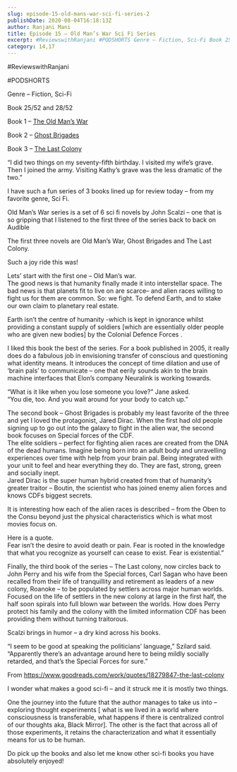 ```yaml
---
slug: episode-15-old-mans-war-sci-fi-series-2
publishDate: 2020-08-04T16:18:13Z
author: Ranjani Mani
title: Episode 15 – Old Man’s War Sci Fi Series 
excerpt: #ReviewswithRanjani #PODSHORTS Genre – Fiction, Sci-Fi Book 25/52 and 28/52 Book 1 – The Old Man’s War Book 2 – Ghost Brigades Book 3 – The Last Colony “I did two things on my seventy-fifth birthday. I visited my wife’s grave. Then I joined the army. Visiting Kathy’s grave was the less dramatic of  ... 
category: 14,17
---
```


#ReviewswithRanjani

#PODSHORTS

Genre – Fiction, Sci-Fi

Book 25/52 and 28/52

Book 1 – [The Old Man’s War](https://www.amazon.in/Old-Mans-War-John-Scalzi/dp/0765348276/ref=sr%5F1%5F4?dchild=1&keywords=old+man+war+john+scalzi&qid=1596627909&sr=8-4)

Book 2 – [Ghost Brigades](https://www.amazon.in/Ghost-Brigades-Old-Mans-War/dp/0765354063/ref=reads%5Fcwrtbar%5F1/262-1745696-0392905?%5Fencoding=UTF8&pd%5Frd%5Fi=0765354063&pd%5Frd%5Fr=5c6b9d9e-c99b-4dfb-b263-d5b2d370cfa4&pd%5Frd%5Fw=voY5p&pd%5Frd%5Fwg=pIIoI&pf%5Frd%5Fp=c60e2779-cef0-4f94-94b7-464337801247&pf%5Frd%5Fr=1812HGRAJM97XMPH02JY&psc=1&refRID=1812HGRAJM97XMPH02JY)

Book 3 – [The Last Colony](https://www.amazon.in/Last-Colony-Old-Mans-War/dp/076535618X/ref=reads%5Fcwrtbar%5F2/262-1745696-0392905?%5Fencoding=UTF8&pd%5Frd%5Fi=076535618X&pd%5Frd%5Fr=e5ffa21c-698f-4cce-bc1c-bfcc41b5c27d&pd%5Frd%5Fw=mP5qm&pd%5Frd%5Fwg=30dhK&pf%5Frd%5Fp=c60e2779-cef0-4f94-94b7-464337801247&pf%5Frd%5Fr=VF74A3RPD3C5G6SRZ417&psc=1&refRID=VF74A3RPD3C5G6SRZ417)

“I did two things on my seventy-fifth birthday. I visited my wife’s grave. Then I joined the army. Visiting Kathy’s grave was the less dramatic of the two.”

I have such a fun series of 3 books lined up for review today – from my favorite genre, Sci Fi.

Old Man’s War series is a set of 6 sci fi novels by John Scalzi – one that is so gripping that I listened to the first three of the series back to back on Audible

The first three novels are Old Man’s War, Ghost Brigades and The Last Colony.

Such a joy ride this was!

Lets’ start with the first one – Old Man’s war.  
The good news is that humanity finally made it into interstellar space. The bad news is that planets fit to live on are scarce– and alien races willing to fight us for them are common. So: we fight. To defend Earth, and to stake our own claim to planetary real estate.

Earth isn’t the centre of humanity -which is kept in ignorance whilst providing a constant supply of soldiers \[which are essentially older people who are given new bodies\] by the Colonial Defence Forces .

I liked this book the best of the series. For a book published in 2005, it really does do a fabulous job in envisioning transfer of conscious and questioning what identity means. It introduces the concept of time dilation and use of ‘brain pals’ to communicate – one that eerily sounds akin to the brain machine interfaces that Elon’s company Neuralink is working towards.

“What is it like when you lose someone you love?” Jane asked.  
“You die, too. And you wait around for your body to catch up.”

  
The second book – Ghost Brigades is probably my least favorite of the three and yet I loved the protagonist, Jared Dirac. When the first had old people signing up to go out into the galaxy to fight in the alien war, the second book focuses on Special forces of the CDF.  
The elite soldiers – perfect for fighting alien races are created from the DNA of the dead humans. Imagine being born into an adult body and unravelling experiences over time with help from your brain pal. Being integrated with your unit to feel and hear everything they do. They are fast, strong, green and socially inept.   
Jared Dirac is the super human hybrid created from that of humanity’s greater traitor – Boutin, the scientist who has joined enemy alien forces and knows CDFs biggest secrets.

It is interesting how each of the alien races is described – from the Oben to the Consu beyond just the physical characteristics which is what most movies focus on.

Here is a quote.  
Fear isn’t the desire to avoid death or pain. Fear is rooted in the knowledge that what you recognize as yourself can cease to exist. Fear is existential.”

  
Finally, the third book of the series – The Last colony, now circles back to John Perry and his wife from the Special forces, Carl Sagan who have been recalled from their life of tranquillity and retirement as leaders of a new colony, Roanoke – to be populated by settlers across major human worlds. Focused on the life of settlers in the new colony at large in the first half, the half soon spirals into full blown war between the worlds. How does Perry protect his family and the colony with the limited information CDF has been providing them without turning traitorous.

Scalzi brings in humor – a dry kind across his books.

“I seem to be good at speaking the politicians’ language,” Szilard said. “Apparently there’s an advantage around here to being mildly socially retarded, and that’s the Special Forces for sure.”

From <https://www.goodreads.com/work/quotes/18279847-the-last-colony>

  
I wonder what makes a good sci-fi – and it struck me it is mostly two things.

One the journey into the future that the author manages to take us into – exploring thought experiments \[ what is we lived in a world where consciousness is transferable, what happens if there is centralized control of our thoughts aka, Black Mirror\]. The other is the fact that across all of those experiments, it retains the characterization and what it essentially means for us to be human.

Do pick up the books and also let me know other sci-fi books you have absolutely enjoyed!